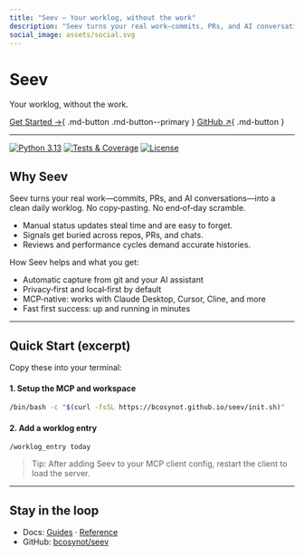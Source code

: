 ```yaml
---
title: "Seev — Your worklog, without the work"
description: "Seev turns your real work—commits, PRs, and AI conversations—into a clean daily worklog. No copy‑pasting. No end‑of‑day scramble."
social_image: assets/social.svg
---
```


# Seev

Your worklog, without the work.

[Get Started →](guides/index.md){ .md-button .md-button--primary }
[GitHub ↗](https://github.com/bcosynot/seev){ .md-button }

---

<!-- Trust badges -->
<p align="left">
  <a href="#" title="Python 3.13"><img alt="Python 3.13" src="https://img.shields.io/badge/Python-3.13-3776AB?logo=python&logoColor=white"></a>
  <a href="#" title="Tests & Coverage"><img alt="Tests & Coverage" src="https://img.shields.io/badge/tests-✓%20&%20coverage-4c1"></a>
  <a href="https://github.com/bcosynot/seev/blob/main/LICENSE" title="License"><img alt="License" src="https://img.shields.io/badge/license-TBD-informational"></a>
</p>

## Why Seev

Seev turns your real work—commits, PRs, and AI conversations—into a clean daily worklog. No copy‑pasting. No end‑of‑day scramble.

- Manual status updates steal time and are easy to forget.
- Signals get buried across repos, PRs, and chats.
- Reviews and performance cycles demand accurate histories.

How Seev helps and what you get:
- Automatic capture from git and your AI assistant
- Privacy‑first and local‑first by default
- MCP‑native: works with Claude Desktop, Cursor, Cline, and more
- Fast first success: up and running in minutes

---

## Quick Start (excerpt)

Copy these into your terminal:

#### 1. Setup the MCP and workspace
```bash
/bin/bash -c "$(curl -fsSL https://bcosynot.github.io/seev/init.sh)"
```

#### 2. Add a worklog entry
```text
/worklog_entry today
```

> Tip: After adding Seev to your MCP client config, restart the client to load the server.

---

## Stay in the loop

- Docs: [Guides](guides/index.md) · [Reference](reference/index.md)
- GitHub: [bcosynot/seev](https://github.com/bcosynot/seev)

